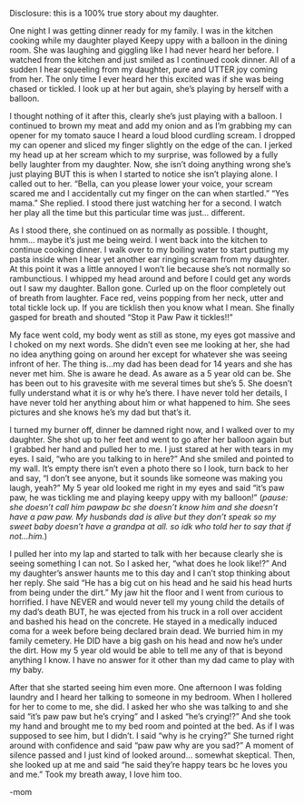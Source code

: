 Disclosure: this is a 100% true story about my daughter. 

One night I was getting dinner ready for my family. I was in the kitchen cooking while my daughter played Keepy uppy  with a balloon in the dining room. She was laughing and giggling like I had never heard her before. I watched from the kitchen and just smiled as I continued cook dinner. All of a sudden I hear squeeling from my daughter, pure and UTTER joy coming from her. The only time I ever heard her this excited was if she was being chased or tickled. I look up at her but again, she’s playing by herself with a balloon. 

I thought nothing of it after this, clearly she’s just playing with a balloon. I continued to brown my meat and add my onion and as I’m grabbing my can opener for my tomato sauce I heard a loud blood curdling scream. I dropped my can opener and sliced my finger slightly on the edge of the can. I jerked my head up at her scream which to my surprise, was followed by a fully belly laughter from my daughter. Now, she isn’t doing anything wrong she’s just playing BUT this is when I started to notice she isn’t playing alone. I called out to her. “Bella, can you please lower your voice, your scream scared me and I accidentally cut my finger on the can when startled.” “Yes mama.” She replied. I stood there just watching her for a second. I watch her play all the time but this particular time was just… different. 

As I stood there, she continued on as normally as possible. I thought, hmm… maybe it’s just me being weird. I went back into the kitchen to continue cooking dinner. I walk over to my boiling water to start putting my pasta inside when I hear yet another ear ringing scream from my daughter. At this point it was a little annoyed I won’t lie because she’s not normally so rambunctious. I whipped my head around and before I could get any words out I saw my daughter. Ballon gone. Curled up on the floor completely out of breath from laughter. Face red, veins popping from her neck, utter and total tickle lock up. If you are ticklish then you know what I mean. She finally gasped for breath and shouted “Stop it Paw Paw it tickles!!” 

My face went cold, my body went as still as stone, my eyes got massive and I choked on my next words. She didn’t even see me looking at her, she had no idea anything going on around her except for whatever she was seeing infront of her. The thing is…my dad has been dead for 14 years and she has never met him. She is aware he dead. As aware as a 5 year old can be. She has been out to his gravesite with me several times but she’s 5. She doesn’t fully understand what it is or why he’s there. I have never told her details, I have never told her anything about him or what happened to him. She sees pictures and she knows he’s my dad but that’s it. 

I turned my burner off, dinner be damned right now, and I walked over to my daughter. She shot up to her feet and went to go after her balloon again but I grabbed her hand and pulled her to me. I just stared at her with tears in my eyes. I said, “who are you talking to in here?” And she smiled and pointed to my wall. It’s empty there isn’t even a photo there so I look, turn back to her and say, “I don’t see anyone, but it sounds like someone was making you laugh, yeah?” My 5 year old looked me right in my eyes and said “it’s paw paw, he was tickling me and playing keepy uppy with my balloon!” (*pause: she doesn’t call him pawpaw bc she doesn’t know him and she doesn’t have a paw paw. My husbands dad is alive but they don’t speak so my sweet baby doesn’t have a grandpa at all.  so idk who told her to say that if not…him.*) 

I pulled her into my lap and started to talk with her because clearly she is seeing something I can not. So I asked her, “what does he look like!?” And my daughter’s answer haunts me to this day and I can’t stop thinking about her reply. She said “He has a big cut on his head and he said his head hurts from being under the dirt.” My jaw hit the floor and I went from curious to horrified. I have NEVER and would never tell my young child the details of my dad’s death BUT, he was ejected from his truck in a roll over accident and bashed his head on the concrete. He stayed in a medically induced coma for a week before being declared brain dead. We burried him in my family cemetery. He DID have a big gash on his head and now he’s under the dirt. How my 5 year old would be able to tell me any of that is beyond anything I know. I have no answer for it other than my dad came to play with my baby. 

After that she started seeing him even more. One afternoon I was folding laundry and I heard her talking to someone in my bedroom. When I hollered for her to come to me, she did. I asked her who she was talking to and she said “it’s paw paw but he’s crying” and I asked “he’s crying!?” And she took my hand and brought me to my bed room and pointed at the bed. As if I was supposed to see him, but I didn’t. I said “why is he crying?” She turned right around with confidence and said “paw paw why are you sad?” A moment of silence passed and I just kind of looked around… somewhat skeptical. Then, she looked up at me and said “he said they’re happy tears bc he loves you and me.” 
Took my breath away, I love him too. 

-mom